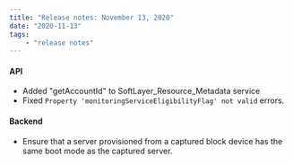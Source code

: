 ```yaml
---
title: "Release notes: November 13, 2020"
date: "2020-11-13"
tags:
    - "release notes"
---
```


####  API
- Added "getAccountId" to SoftLayer_Resource_Metadata service
- Fixed `Property 'monitoringServiceEligibilityFlag' not valid` errors.

#### Backend
- Ensure that a server provisioned from a captured block device has the same boot mode as the captured server.
